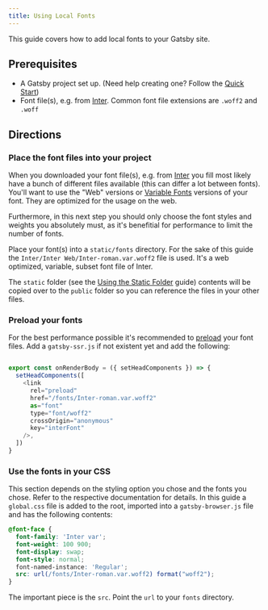 ```yaml
---
title: Using Local Fonts
---
```


This guide covers how to add local fonts to your Gatsby site.

## Prerequisites

- A Gatsby project set up. (Need help creating one? Follow the [Quick Start](https://www.gatsbyjs.com/docs/quick-start/))
- Font file(s), e.g. from [Inter](https://rsms.me/inter/). Common font file extensions are `.woff2` and `.woff`

## Directions

### Place the font files into your project

When you downloaded your font file(s), e.g. from [Inter](https://rsms.me/inter/) you fill most likely have a bunch of different files available (this can differ a lot between fonts). You'll want to use the "Web" versions or [Variable Fonts](https://developer.mozilla.org/en-US/docs/Web/CSS/CSS_Fonts/Variable_Fonts_Guide) versions of your font. They are optimized for the usage on the web.

Furthermore, in this next step you should only choose the font styles and weights you absolutely must, as it's benefitial for performance to limit the number of fonts.

Place your font(s) into a `static/fonts` directory. For the sake of this guide the `Inter/Inter Web/Inter-roman.var.woff2` file is used. It's a web optimized, variable, subset font file of Inter.

The `static` folder (see the [Using the Static Folder](/docs/how-to/images-and-media/static-folder/) guide) contents will be copied over to the `public` folder so you can reference the files in your other files.

### Preload your fonts

For the best performance possible it's recommended to [preload](https://developer.mozilla.org/en-US/docs/Web/HTML/Link_types/preload) your font files. Add a `gatsby-ssr.js` if not existent yet and add the following:

```js:title=gatsby-ssr.js

export const onRenderBody = ({ setHeadComponents }) => {
  setHeadComponents([
    <link
      rel="preload"
      href="/fonts/Inter-roman.var.woff2"
      as="font"
      type="font/woff2"
      crossOrigin="anonymous"
      key="interFont"
    />,
  ])
}
```

### Use the fonts in your CSS

This section depends on the styling option you chose and the fonts you chose. Refer to the respective documentation for details. In this guide a `global.css` file is added to the root, imported into a `gatsby-browser.js` file and has the following contents:

```css:title=global.css
@font-face {
  font-family: 'Inter var';
  font-weight: 100 900;
  font-display: swap;
  font-style: normal;
  font-named-instance: 'Regular';
  src: url(/fonts/Inter-roman.var.woff2) format("woff2");
}
```

The important piece is the `src`. Point the `url` to your `fonts` directory.
